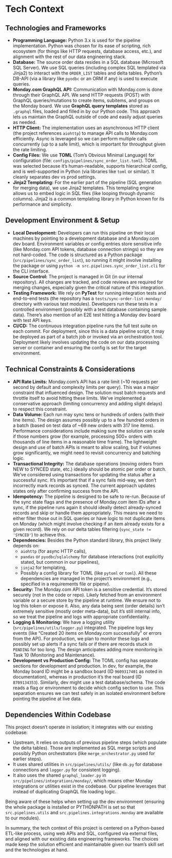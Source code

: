 # Tech Context

## Technologies and Frameworks

- **Programming Language:** Python 3.x is used for the pipeline implementation. Python was chosen for its ease of scripting, rich ecosystem (for things like HTTP requests, database access, etc.), and alignment with the rest of our data engineering stack.
- **Database:** The source order data resides in a SQL database (Microsoft SQL Server). We use SQL queries (including complex SQL templated via Jinja2) to interact with the `ORDER_LIST` tables and delta tables. Python’s DB-API (via a library like `pyodbc` or an ORM if any) is used to execute queries.
- **Monday.com GraphQL API:** Communication with Monday.com is done through their GraphQL API. We send HTTP requests (POST) with GraphQL queries/mutations to create items, subitems, and groups on the Monday board. We use **GraphQL query templates** stored as `.graphql` files, loaded and filled in by our Python code. This approach lets us maintain the GraphQL outside of code and easily adjust queries as needed.
- **HTTP Client:** The implementation uses an asynchronous HTTP client (the project references `aiohttp`) to manage API calls to Monday.com efficiently. Async is leveraged so we can perform multiple calls concurrently (up to a safe limit), which is important for throughput given the rate limiting.
- **Config Files:** We use **TOML** (Tom’s Obvious Minimal Language) for configuration (file: `configs/pipelines/sync_order_list.toml`). TOML was selected because it’s human-readable, supports hierarchical config, and is well-supported in Python (via libraries like `toml` or similar). It cleanly separates dev vs prod settings.
- **Jinja2 Templating:** For the earlier part of the pipeline (SQL generation for merging data), we use Jinja2 templates. This templating engine allows us to embed logic in SQL files (like looping through dynamic columns). Jinja2 is a common templating library in Python known for its performance and simplicity.

## Development Environment & Setup

- **Local Development:** Developers can run this pipeline on their local machines by pointing to a development database and a Monday.com dev board. Environment variables or config entries store sensitive info (like Monday.com API tokens, database connection strings) so they are not hard-coded. The code is structured as a Python package (`src/pipelines/sync_order_list`), so running it might involve installing the package or using `python -m src.pipelines.sync_order_list.cli` for the CLI interface.
- **Source Control:** The project is managed in Git (in our internal repository). All changes are tracked, and code reviews are required for merging changes, especially given the critical nature of this integration.
- **Testing Framework:** We rely on **PyTest** for running integration tests and end-to-end tests (the repository has a `tests/sync-order-list-monday/` directory with various test modules). Developers run these tests in a controlled environment (possibly with a test database containing sample data). There’s also mention of an E2E test hitting a Monday dev board with test API keys.
- **CI/CD:** The continuous integration pipeline runs the full test suite on each commit. For deployment, since this is a data pipeline script, it may be deployed as part of a batch job or invoked via an orchestration tool. Deployment likely involves updating the code on our data processing server or container and ensuring the config is set for the target environment.

## Technical Constraints & Considerations

- **API Rate Limits:** Monday.com’s API has a rate limit (~10 requests per second by default and complexity limits per query). This was a major constraint that influenced design. The solution must batch requests and throttle itself to avoid hitting these limits. We’ve implemented a conservative approach (limiting concurrency and adding slight delays) to respect this constraint.
- **Data Volume:** Each run may sync tens or hundreds of orders (with their line items). The design assumes possibly up to a few hundred orders in a batch (based on test data of ~69 new orders with 317 line items). Performance considerations include making sure the solution can scale if those numbers grow (for example, processing 500+ orders with thousands of line items in a reasonable time frame). The lightweight design and use of batch APIs is meant to allow scaling, but if volumes grow significantly, we might need to revisit concurrency and batching logic.
- **Transactional Integrity:** The database operations (moving orders from NEW to SYNCED state, etc.) ideally should be atomic per order or batch. We’ve considered using transactions for updating the status after a successful sync. It’s important that if a sync fails mid-way, we don’t incorrectly mark records as synced. The current approach updates states only after confirming success from the API.
- **Idempotency:** The pipeline is designed to be safe to re-run. Because of the sync state flags and the presence of Monday.com item IDs after a sync, if the pipeline runs again it should ideally detect already-synced records and skip or handle them appropriately. This means we need to either filter those out in SQL queries or have logic to not duplicate items on Monday (which might involve checking if an item already exists for a given record). We rely on our delta tables filtering (`sync_state != 'SYNCED'`) to achieve this.
- **Dependencies:** Besides the Python standard library, this project likely depends on:
  - `aiohttp` (for async HTTP calls),
  - `pandas` or `pyodbc`/`sqlalchemy` for database interactions (not explicitly stated, but common in our pipelines),
  - `jinja2` for templating,
  - Possibly a config library for TOML (like `pytoml` or `toml`).
  All these dependencies are managed in the project’s environment (e.g., specified in a requirements file or pipenv).
- **Security:** The Monday.com API token is a sensitive credential. It’s stored securely (not in the code or repo). Likely fetched from an environment variable or a secure store by the pipeline at runtime. We ensure not to log this token or expose it. Also, any data being sent (order details) isn’t extremely sensitive (mostly order meta-data), but it’s still internal info, so we treat the pipeline and logs with appropriate confidentiality.
- **Logging & Monitoring:** We have a logging utility (`src/pipelines/utils/logger.py`) integrated. The pipeline logs key events (like “Created 20 items on Monday.com successfully” or errors from the API). For production, we plan to monitor these logs and possibly set up alerts if a sync fails or if there are records stuck in `PENDING` for too long. The design anticipates adding more monitoring in Task 10 (Monitoring and Maintenance).
- **Development vs Production Config:** The TOML config has separate sections for development and production. In dev, for example, the Monday board ID might be a sandbox board (ID `9609317401` as noted in documentation), whereas in production it’s the real board (ID `8709134353`). Similarly, dev might use a test database/schema. The code reads a flag or environment to decide which config section to use. This separation ensures we can test safely in an isolated environment before pointing the pipeline at live data.

## Dependencies Within Codebase

This project doesn’t operate in isolation; it integrates with our existing codebase:
- Upstream, it relies on outputs of previous pipeline steps (which populate the delta tables). Those are implemented as SQL merge scripts and possibly Python orchestrators (like `merge_orchestrator.py` used for earlier steps).
- It uses shared utilities in `src/pipelines/utils/` (like `db.py` for database connections and `logger.py` for consistent logging).
- It also uses the shared `graphql_loader.py` in `src/pipelines/integrations/monday/`, which means other Monday integrations or utilities exist in the codebase. Our pipeline leverages that instead of duplicating GraphQL file loading logic.

Being aware of these helps when setting up the dev environment (ensuring the whole package is installed or PYTHONPATH is set so that `src.pipelines.utils` and `src.pipelines.integrations.monday` are available to our modules).

In summary, the tech context of this project is centered on a Python-based ETL-like process, using web APIs and SQL, configured via external files, and aligned with our existing data engineering frameworks. The choices made keep the solution efficient and maintainable given our team’s skill set and the technologies at hand.